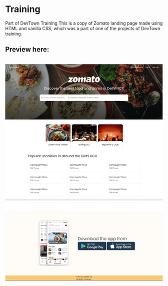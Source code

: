 # Training
Part of DevTown Training
This is a copy of Zomato landing page made using HTML and vanilla CSS, which was a part of one of the projects of DevTown training.
<br>
<h2>Preview here:</h2>
<br>
<img src="top.png">
<img src="middle.png">
<img src="bottom.png">
